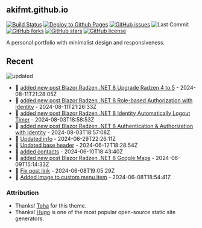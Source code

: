 ## akifmt.github.io

[![Build Status](https://img.shields.io/endpoint.svg?url=https%3A%2F%2Factions-badge.atrox.dev%2Fakifmt%2Fakifmt.github.io%2Fbadge%3Fref%3Dsource-v4&style=flat)](https://actions-badge.atrox.dev/akifmt/akifmt.github.io/goto?ref=source-v4) [![Deploy to Github Pages](https://github.com/akifmt/akifmt.github.io/actions/workflows/deploy-to-gh-pages.yaml/badge.svg)](https://github.com/akifmt/akifmt.github.io/actions/workflows/deploy-to-gh-pages.yaml)
[![GitHub issues](https://img.shields.io/github/issues/akifmt/akifmt.github.io)](https://github.com/akifmt/akifmt.github.io/issues) ![Last Commit](https://img.shields.io/github/last-commit/hugo-toha/hugo-toha.github.io) [![GitHub forks](https://img.shields.io/github/forks/akifmt/akifmt.github.io)](https://github.com/akifmt/akifmt.github.io/network)
[![GitHub stars](https://img.shields.io/github/stars/akifmt/akifmt.github.io)](https://github.com/akifmt/akifmt.github.io/stargazers)
[![GitHub license](https://img.shields.io/github/license/akifmt/akifmt.github.io)](https://github.com/akifmt/akifmt.github.io/blob/master/LICENSE)

A personal portfolio with minimalist design and responsiveness.


## Recent

<!-- Latest_Commits_Start -->
![updated](https://img.shields.io/badge/Updated-Sun%20Aug%2011%202024%2021%3A29%3A50%20GMT%2B0000%20(Coordinated%20Universal%20Time)-blue.svg)
- :page_facing_up: [added new post Blazor Radzen .NET 8 Upgrade Radzen 4 to 5](https://github.com/akifmt/akifmt.github.io/commit/c5a10fba7964afed243e1519d70aa58dce27449f) - 2024-08-11T21:28:05Z 
- :page_facing_up: [added new post Blazor Radzen .NET 8 Role-based Authorization with Identity](https://github.com/akifmt/akifmt.github.io/commit/65d98218b51059e97933fa3961841e30e3927518) - 2024-08-11T21:26:33Z 
- :page_facing_up: [added new post Blazor Radzen .NET 8 Identity Automatically Logout Timer](https://github.com/akifmt/akifmt.github.io/commit/843660f5f40aff6f451314ef204e88ca3eedf8af) - 2024-08-03T18:58:53Z 
- :page_facing_up: [added new post Blazor Radzen .NET 8 Authentication & Authorization with Identity](https://github.com/akifmt/akifmt.github.io/commit/f14758d4cbcb0289976d2aee61c9bb3dc4e1eb5a) - 2024-08-03T18:57:08Z 
- :page_facing_up: [Updated info](https://github.com/akifmt/akifmt.github.io/commit/12ad0b9b26d90b5664a785359176a39389911d83) - 2024-06-29T22:26:11Z 
- :page_facing_up: [Updated base header](https://github.com/akifmt/akifmt.github.io/commit/3f41b5e87953c49b9131d34a055becec51df8f5a) - 2024-06-12T18:28:54Z 
- :page_facing_up: [added contacts](https://github.com/akifmt/akifmt.github.io/commit/55b5d57d77d3d2ab50b84398f900d1a6a17e656a) - 2024-06-10T18:43:40Z 
- :page_facing_up: [added new post Blazor Radzen .NET 8 Google Maps](https://github.com/akifmt/akifmt.github.io/commit/e4367a508016e55fe22769b74f44b70d93ee4a94) - 2024-06-09T15:14:33Z 
- :page_facing_up: [Fix post link](https://github.com/akifmt/akifmt.github.io/commit/ea8f9de1a9db12259695c2102f8026b324ec9488) - 2024-06-08T19:05:29Z 
- :page_facing_up: [Added image to custom menu item](https://github.com/akifmt/akifmt.github.io/commit/8dc34e63fa6681e83fc319bbd38fbf56b14d2175) - 2024-06-08T18:54:41Z 
<!-- Latest_Commits_End -->

### Attribution

- Thanks! [Toha](https://github.com/hugo-toha/toha) for this theme.
- Thanks! [Hugo](https://gohugo.io/) is one of the most popular open-source static site generators.
